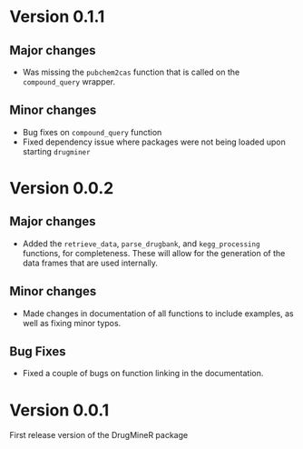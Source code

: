 # Version 0.1.1
## Major changes
 - Was missing the `pubchem2cas` function that is called on the `compound_query` wrapper.
 
## Minor changes
 - Bug fixes on `compound_query` function
 - Fixed dependency issue where packages were not being loaded upon starting `drugminer`

# Version 0.0.2
## Major changes
  - Added the `retrieve_data`, `parse_drugbank`, and `kegg_processing` functions, for completeness. These will allow for the generation of the data frames that are used internally.

## Minor changes
  - Made changes in documentation of all functions to include examples, as well as fixing minor typos.


## Bug Fixes
  - Fixed a couple of bugs on function linking in the documentation.

# Version 0.0.1
First release version of the DrugMineR package